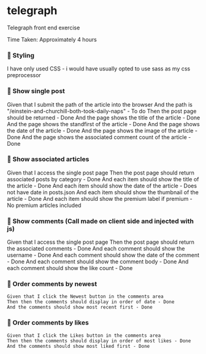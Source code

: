 # telegraph
Telegraph front end exercise

Time Taken: Approximately 4 hours


### :mega: Styling

I have only used CSS - i would have usually opted to use sass as my css preprocessor

### :mega: Show single post
  Given that I submit the path of the article into the browser
	And the path is "/einstein-and-churchill-both-took-daily-naps" - To do
	Then the post page should be returned - Done
	And the page shows the title of the article - Done
	And the page shows the standfirst of the article - Done
	And the page shows the date of the article - Done
	And the page shows the image of the article - Done
	And the page shows the associated comment count of the article - Done


### :mega: Show associated articles
  Given that I access the single post page
	Then the post page should return associated posts by category - Done
	And each item should show the title of the article - Done
	And each item should show the date of the article - Does not have date in posts.json
	And each item should show the thumbnail of the article - Done
	And each item should show the premium label if premium - No premium articles included


### :mega: Show comments (Call made on client side and injected with js)
  Given that I access the single post page
	Then the post page should return the associated comments - Done
	And each comment should show the username - Done
	And each comment should show the date of the comment - Done
	And each comment should show the comment body - Done
	And each comment should show the like count - Done


### :mega: Order comments by newest
	Given that I click the Newest button in the comments area
	Then then the comments should display in order of date - Done
	And the comments should show most recent first - Done

### :mega: Order comments by likes
	Given that I click the Likes button in the comments area
	Then then the comments should display in order of most likes - Done
	And the comments should show most liked first - Done